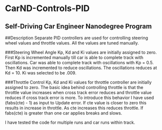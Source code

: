 # CarND-Controls-PID
Self-Driving Car Engineer Nanodegree Program
---
##Description
Separate PID controllers are used for controlling steering wheel values and throttle values. All the values are tuned manually.

###Steering Wheel Angle
Kp, Kd and Ki values are initially assigned to zero. First Kp is incremented manually till car is able to complete track with oscillations. Car was able to complete track with oscillations with Kp = 0.5. Then Kd was incremented to reduce oscillations. The oscillations reduces at Kd = 10. Ki was selected to be .009.

###Throttle Control
Kp, Kd and Ki values for throttle controller are initially assigned to zero. The basic idea behind controlling throttle is that the throttle value increases when cross track error reduces and throttle value reduces if cross track error is more. To introduce this behavior I have used (fabs(cte) - 1) as input to Update error. If cte value is closer to zero this results in increase in throttle. As cte increases this reduces throttle. If fabs(cte) is greater than one car applies breaks and slows. 

I have tested the code for multiple runs and car runs within track.




